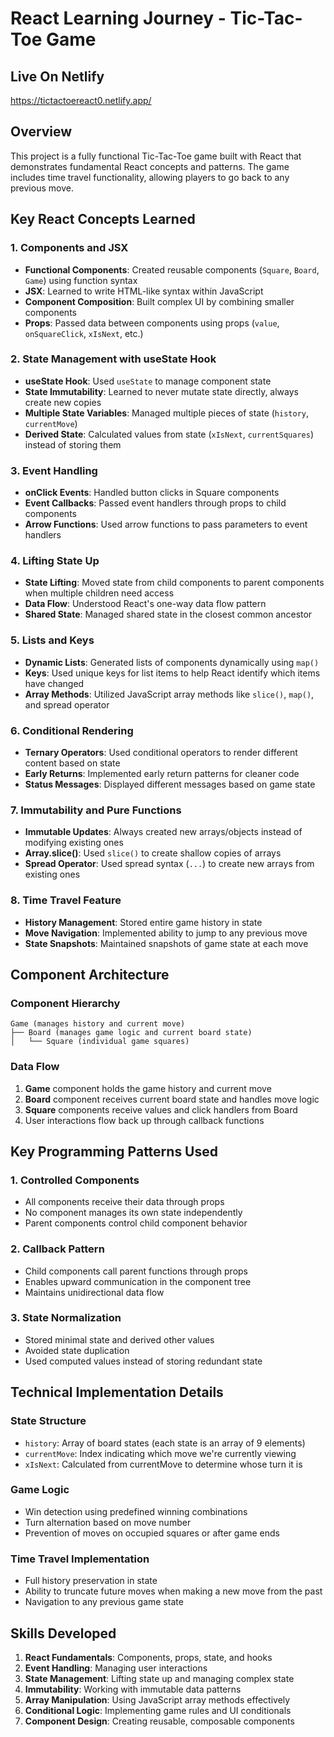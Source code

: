 # React Learning Journey - Tic-Tac-Toe Game

## Live On Netlify
https://tictactoereact0.netlify.app/

## Overview
This project is a fully functional Tic-Tac-Toe game built with React that demonstrates fundamental React concepts and patterns. The game includes time travel functionality, allowing players to go back to any previous move.

## Key React Concepts Learned

### 1. **Components and JSX**
- **Functional Components**: Created reusable components (`Square`, `Board`, `Game`) using function syntax
- **JSX**: Learned to write HTML-like syntax within JavaScript
- **Component Composition**: Built complex UI by combining smaller components
- **Props**: Passed data between components using props (`value`, `onSquareClick`, `xIsNext`, etc.)

### 2. **State Management with useState Hook**
- **useState Hook**: Used `useState` to manage component state
- **State Immutability**: Learned to never mutate state directly, always create new copies
- **Multiple State Variables**: Managed multiple pieces of state (`history`, `currentMove`)
- **Derived State**: Calculated values from state (`xIsNext`, `currentSquares`) instead of storing them

### 3. **Event Handling**
- **onClick Events**: Handled button clicks in Square components
- **Event Callbacks**: Passed event handlers through props to child components
- **Arrow Functions**: Used arrow functions to pass parameters to event handlers

### 4. **Lifting State Up**
- **State Lifting**: Moved state from child components to parent components when multiple children need access
- **Data Flow**: Understood React's one-way data flow pattern
- **Shared State**: Managed shared state in the closest common ancestor

### 5. **Lists and Keys**
- **Dynamic Lists**: Generated lists of components dynamically using `map()`
- **Keys**: Used unique keys for list items to help React identify which items have changed
- **Array Methods**: Utilized JavaScript array methods like `slice()`, `map()`, and spread operator

### 6. **Conditional Rendering**
- **Ternary Operators**: Used conditional operators to render different content based on state
- **Early Returns**: Implemented early return patterns for cleaner code
- **Status Messages**: Displayed different messages based on game state

### 7. **Immutability and Pure Functions**
- **Immutable Updates**: Always created new arrays/objects instead of modifying existing ones
- **Array.slice()**: Used `slice()` to create shallow copies of arrays
- **Spread Operator**: Used spread syntax (`...`) to create new arrays from existing ones

### 8. **Time Travel Feature**
- **History Management**: Stored entire game history in state
- **Move Navigation**: Implemented ability to jump to any previous move
- **State Snapshots**: Maintained snapshots of game state at each move

## Component Architecture

### Component Hierarchy
```
Game (manages history and current move)
├── Board (manages game logic and current board state)
│   └── Square (individual game squares)
```

### Data Flow
1. **Game** component holds the game history and current move
2. **Board** component receives current board state and handles move logic
3. **Square** components receive values and click handlers from Board
4. User interactions flow back up through callback functions

## Key Programming Patterns Used

### 1. **Controlled Components**
- All components receive their data through props
- No component manages its own state independently
- Parent components control child component behavior

### 2. **Callback Pattern**
- Child components call parent functions through props
- Enables upward communication in the component tree
- Maintains unidirectional data flow

### 3. **State Normalization**
- Stored minimal state and derived other values
- Avoided state duplication
- Used computed values instead of storing redundant state

## Technical Implementation Details

### State Structure
- `history`: Array of board states (each state is an array of 9 elements)
- `currentMove`: Index indicating which move we're currently viewing
- `xIsNext`: Calculated from currentMove to determine whose turn it is

### Game Logic
- Win detection using predefined winning combinations
- Turn alternation based on move number
- Prevention of moves on occupied squares or after game ends

### Time Travel Implementation
- Full history preservation in state
- Ability to truncate future moves when making a new move from the past
- Navigation to any previous game state

## Skills Developed

1. **React Fundamentals**: Components, props, state, and hooks
2. **Event Handling**: Managing user interactions
3. **State Management**: Lifting state up and managing complex state
4. **Immutability**: Working with immutable data patterns
5. **Array Manipulation**: Using JavaScript array methods effectively
6. **Conditional Logic**: Implementing game rules and UI conditionals
7. **Component Design**: Creating reusable, composable components
